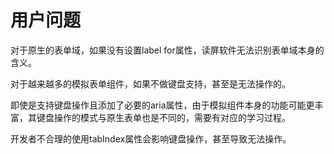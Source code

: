 # 用户问题

对于原生的表单域，如果没有设置label for属性，读屏软件无法识别表单域本身的含义。

对于越来越多的模拟表单组件，如果不做键盘支持，甚至是无法操作的。

即使是支持键盘操作且添加了必要的aria属性，由于模拟组件本身的功能可能更丰富，其键盘操作的模式与原生表单也是不同的，需要有对应的学习过程。

开发者不合理的使用tabIndex属性会影响键盘操作，甚至导致无法操作。